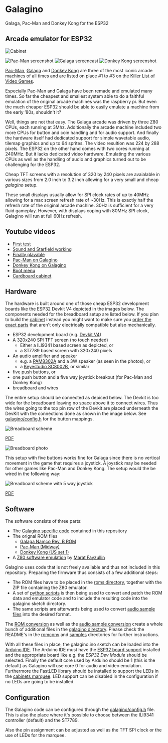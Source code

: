 # Galagino

Galaga, Pac-Man and Donkey Kong for the ESP32

## Arcade emulator for ESP32

![Cabinet](images/galagino_cabinet.jpg)

![Pac-Man screenshot](images/pacman.gif)
![Galaga screencast](images/galagino.gif)
![Donkey Kong screenshot](images/dkong.gif)

[Pac-Man](https://en.wikipedia.org/wiki/Pac-Man),
[Galaga](https://en.wikipedia.org/wiki/Galaga) and
[Donkey Kong](https://en.wikipedia.org/wiki/Donkey_Kong_(video_game)) are three of the most
iconic arcade machines of all times and are listed on place #1 to #3
on the [Killer List of Video Games](http://www.klov.net).

Especially Pac-Man and Galaga have been remade and emulated many
times. So far the cheapest and smallest system able to do a faithful
emulation of the original arcade machines was the raspberry pi. But
even the much cheaper ESP32 should be able to easily emulate a machine
from the early ’80s, shouldn't it?

Well, things are not that easy. The Galaga arcade was driven by three
Z80 CPUs, each running at 3Mhz. Additionally the arcade machine
included two more CPUs for button and coin handling and for audio
support. And finally the hardware itself had dedicated support
for simple wavetable audio, tilemap graphics and up to 64 sprites.
The video resultion was 224 by 288 pixels. The ESP32 on the other hand
comes with two cores running at 240MHz. But it lacks dedicated video
hardware. Emulating the various CPUs as well as the handling of
audio and graphics turned out to be challenging for the ESP32.

Cheap TFT screens with a resolution of 320 by 240 pixels are avaialable
in various sizes from 2.0 inch to 3.2 inch allowing for a very small
and cheap *galagino* setup.

These small displays usually allow for SPI clock rates of up to 40MHz
allowing for a max screen refresh rate of ~30Hz. This is exactly half
the refresh rate of the original arcade machine. 30Hz is sufficient
for a very fluid gameplay. However, with displays coping with 80MHz
SPI clock, Galagino will run at full 60Hz refresh.

## Youtube videos

* [First test](https://www.youtube.com/shorts/LZRI6izM8XM)
* [Sound and Starfield working](https://www.youtube.com/shorts/8uNSv0aRtgY)
* [Finally playable](https://www.youtube.com/shorts/wqnJzOAAths)
* [Pac-Man on Galagino](https://www.youtube.com/shorts/F4-XiiPwG1c)
* [Donkey Kong on Galagino](https://www.youtube.com/shorts/KROFJ0Rtj0w)
* [Boot menu](https://www.youtube.com/shorts/_PJyn06yrtg)
* [Cardboard cabinet](https://youtube.com/shorts/vverV4NphlQ)

## Hardware

The hardware is built around one of those cheap ESP32 development
boards like the ESP32 Devkit V4 depicted in the images below. The
components needed for the breadboard setup are listed below. If you
plan to build the [cabinet](hardware/cabinet) instead you might want
to make sure you [order the exact parts](./hardware) that
aren't only electrically compatible but also mechanically.

* ESP32 development board (e.g. [Devkit V4](https://www.espressif.com/en/products/devkits/esp32-devkitc))
* A 320x240 SPI TFT screen (no touch needed)
  * Either a ILI9341 based screen as depicted, or
  * a ST7789 based screen with 320x240 pixels
* An audio amplifier and speaker
  * e.g. a [PAM8302A](https://www.adafruit.com/product/2130) and a 3W speaker (as seen in the photos), or
  * a [Keyestudio SC8002B](https://www.keyestudio.com/products/keyestudio-sc8002b-audio-power-amplifier-speaker-module-for-arduino-player), or similar 
* five push buttons, or
* one push button and a five way joystick breakout (for Pac-Man and Donkey Kong)
* breadboard and wires

The entire setup should be connected as depiced below. The Devkit is
too wide for the breadboard leaving no space above it to connect
wires. Thus the wires going to the top pin row of the Devkit are
placed underneath the DevKit with the connections done as shown in the
image below. See [galagino/config.h](galagino/config.h) for the button
mappings.

![Breadboard scheme](images/galagino_bb.png)

[PDF](images/galagino_bb.pdf)

![Breadboard photo](images/galagino_breadboard.jpeg)

This setup with five buttons works fine for Galaga since there is no
vertical movement in the game that requires a joystick. A joystick may
be needed for other games like Pac-Man and Donkey Kong. The setup would
the be wired in the following way:

![Breadboard scheme with 5 way joystick](images/galagino_5way_bb.png)

[PDF](images/galagino_5way_bb.pdf)

## Software

The software consists of three parts:

* The [Galagino specific code](galagino/) contained in this repository
* The orignal ROM files
    * [Galaga Namco Rev. B ROM](https://www.bing.com/search?q=galaga+namco+b+rom)
    * [Pac-Man (Midway)](https://www.bing.com/search?q=pacman+midway+arcade+rom)
    * [Donkey Kong (US set 1)](https://www.bing.com/search?q=donkey+kong+arcade+rom)
* A [Z80 software emulation](https://fms.komkon.org/EMUL8/Z80-081707.zip) by [Marat Fayzullin](https://fms.komkon.org/)

Galagino uses code that is not freely available and thus not included in this
repository. Preparing the firmware thus consists of a few additional steps:

* The ROM files have to be placed in the [roms directory](roms/), together with the ZIP file containing the Z80 emulator.
* A set of [python scripts](romconv/) is then being used to convert and
 patch the ROM data and emulator code and to include the resulting code into the
galagino sketch directory.
* The same scripts are afterwards being used to convert [audio sample files](./samples) into the desired format.

The [ROM conversion](./romconv) as well as the [audio sample
conversion](./samples) create a whole bunch of additional files in the
[galagino directory](./galagino). Please check the README's in the
[romconv](./romconv) and [samples](./samples) directories for further
instructions.

With all these files in place, the galagino.ino sketch can be loaded
into the [Arduino IDE](https://docs.arduino.cc/software/ide-v2). The
Arduino IDE must have the [ESP32 board support](https://docs.espressif.com/projects/arduino-esp32/en/latest/installing.html)
installed and the appropriate board like e.g. the
*ESP32 Dev Module* should be selected. Finally the default core used
by Arduino should be 1 (this is the default) as Galagino will use core 0
for audio and video emulation. Furthermore the FastLED library should
be installed to support the LEDs in the [cabinets marquee](./hardware/cabinet).
LED support can be disabled in the configuration if no LEDs are going to be installed.

## Configuration

The Galagino code can be configured through the [galagino/config.h](galagino/config.h)
file. This is also the place where it's possible to choose between the ILI9341
controller (default) and the ST7789.

Also the pin assignment can be adjusted as well as the TFT SPI clock or the
use of LEDs for the marquee.

